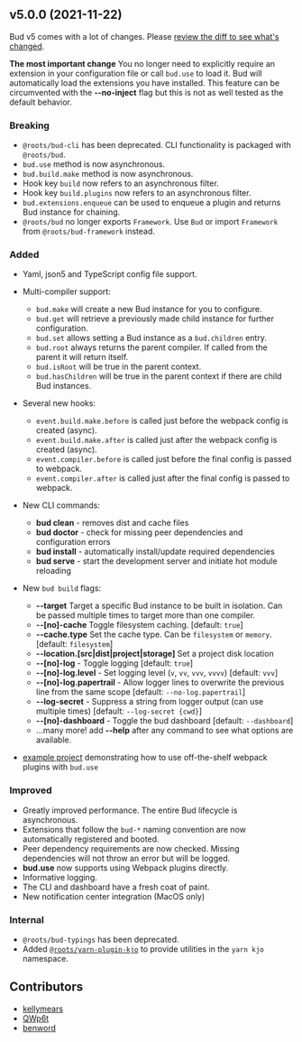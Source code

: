 ## v5.0.0 (2021-11-22)

Bud v5 comes with a lot of changes. Please [review the diff to see what's changed](https://github.com/roots/bud/compare/v4.6.0...v5.0.0).

**The most important change**
You no longer need to explicitly require an extension in your configuration file or call `bud.use` to load it. Bud will automatically load the extensions you have installed. This feature can be circumvented with the **--no-inject** flag but this is not as well tested as the default behavior.

### Breaking

- `@roots/bud-cli` has been deprecated. CLI functionality is packaged with `@roots/bud`.
- `bud.use` method is now asynchronous.
- `bud.build.make` method is now asynchronous.
- Hook key `build` now refers to an asynchronous filter.
- Hook key `build.plugins` now refers to an asynchronous filter.
- `bud.extensions.enqueue` can be used to enqueue a plugin and returns Bud instance for chaining.
- `@roots/bud` no longer exports `Framework`. Use `Bud` or import `Framework` from `@roots/bud-framework` instead.

### Added

- Yaml, json5 and TypeScript config file support.

- Multi-compiler support:

  - `bud.make` will create a new Bud instance for you to configure.
  - `bud.get` will retrieve a previously made child instance for further configuration.
  - `bud.set` allows setting a Bud instance as a `bud.children` entry.
  - `bud.root` always returns the parent compiler. If called from the parent it will return itself.
  - `bud.isRoot` will be true in the parent context.
  - `bud.hasChildren` will be true in the parent context if there are child Bud instances.

- Several new hooks:

  - `event.build.make.before` is called just before the webpack config is created (async).
  - `event.build.make.after` is called just after the webpack config is created (async).
  - `event.compiler.before` is called just before the final config is passed to webpack.
  - `event.compiler.after` is called just after the final config is passed to webpack.

- New CLI commands:

  - **bud clean** - removes dist and cache files
  - **bud doctor** - check for missing peer dependencies and configuration errors
  - **bud install** - automatically install/update required dependencies
  - **bud serve** - start the development server and initiate hot module reloading

- New `bud build` flags:

  - **--target** Target a specific Bud instance to be built in isolation. Can be passed multiple times to target more than one compiler.
  - **--[no]-cache** Toggle filesystem caching. [default: `true`]
  - **--cache.type** Set the cache type. Can be `filesystem` or `memory`. [default: `filesystem`]
  - **--location.[src|dist|project|storage]** Set a project disk location
  - **--[no]-log** - Toggle logging [default: `true`]
  - **--[no]-log.level** - Set logging level (`v`, `vv`, `vvv`, `vvvv`) [default: `vvv`]
  - **--[no]-log.papertrail** - Allow logger lines to overwrite the previous line from the same scope [default: `--no-log.papertrail`]
  - **--log-secret** - Suppress a string from logger output (can use multiple times) [default: `--log-secret {cwd}`]
  - **--[no]-dashboard** - Toggle the bud dashboard [default: `--dashboard`]
  - ...many more! add **--help** after any command to see what options are available.

- [example project](https://github.com/roots/bud/tree/main/examples/webpack-plugin) demonstrating how to use off-the-shelf webpack plugins with `bud.use`

### Improved

- Greatly improved performance. The entire Bud lifecycle is asynchronous.
- Extensions that follow the `bud-*` naming convention are now automatically registered and booted.
- Peer dependency requirements are now checked. Missing dependencies will not throw an error but will be logged.
- **bud.use** now supports using Webpack plugins directly.
- Informative logging.
- The CLI and dashboard have a fresh coat of paint.
- New notification center integration (MacOS only)

### Internal

- `@roots/bud-typings` has been deprecated.
- Added [`@roots/yarn-plugin-kjo`](https://github.com/roots/bud/tree/main/.yarn/local) to provide utilities in the `yarn kjo` namespace.

## Contributors

- [kellymears](kelly@roots.io)
- [QWp6t](hi@qwp6t.me)
- [benword](ben@roots.io)
